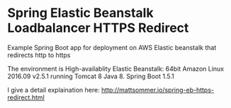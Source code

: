 # Spring Elastic Beanstalk Loadbalancer HTTPS Redirect
Example Spring Boot app for deployment on AWS Elastic beanstalk that redirects http to https

The environment is High-availablity Elastic Beanstalk: 64bit Amazon Linux 2016.09 v2.5.1 running Tomcat 8 Java 8.
Spring Boot 1.5.1

I give a detail explaination here: 
http://mattsommer.io/spring-eb-https-redirect.html
